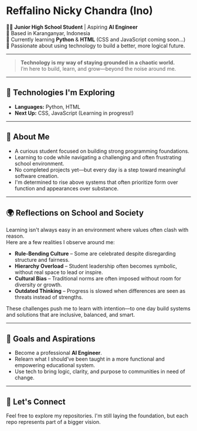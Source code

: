 # Reffalino Nicky Chandra (Ino)

👨‍💻 **Junior High School Student** | Aspiring **AI Engineer**  
📍 Based in Karanganyar, Indonesia  
🌱 Currently learning **Python** & **HTML** (CSS and JavaScript coming soon...)  
🚀 Passionate about using technology to build a better, more logical future.

---

> **Technology is my way of staying grounded in a chaotic world.**  
> I’m here to build, learn, and grow—beyond the noise around me.

---

## 🔧 Technologies I'm Exploring
- **Languages:** Python, HTML
- **Next Up:** CSS, JavaScript (Learning in progress!)

---

## 🧠 About Me
- A curious student focused on building strong programming foundations.
- Learning to code while navigating a challenging and often frustrating school environment.
- No completed projects yet—but every day is a step toward meaningful software creation.
- I'm determined to rise above systems that often prioritize form over function and appearances over substance.

---

## 🌍 Reflections on School and Society
Learning isn't always easy in an environment where values often clash with reason.  
Here are a few realities I observe around me:

- **Rule-Bending Culture** – Some are celebrated despite disregarding structure and fairness.
- **Hierarchy Overload** – Student leadership often becomes symbolic, without real space to lead or inspire.
- **Cultural Bias** – Traditional norms are often imposed without room for diversity or growth.
- **Outdated Thinking** – Progress is slowed when differences are seen as threats instead of strengths.

These challenges push me to learn with intention—to one day build systems and solutions that are inclusive, balanced, and smart.

---

## 🔮 Goals and Aspirations
- Become a professional **AI Engineer**.
- Relearn what I should’ve been taught in a more functional and empowering educational system.
- Use tech to bring logic, clarity, and purpose to communities in need of change.

---

## 🤝 Let's Connect
Feel free to explore my repositories. I'm still laying the foundation, but each repo represents part of a bigger vision.
